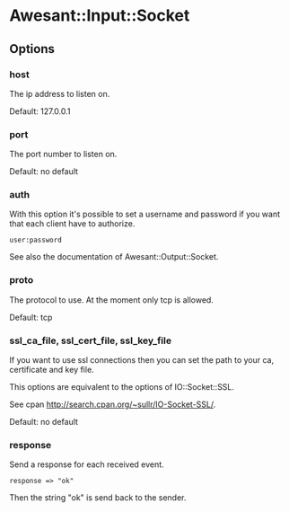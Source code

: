 # Awesant::Input::Socket

## Options

### host

The ip address to listen on.

Default: 127.0.0.1

### port

The port number to listen on.

Default: no default

### auth

With this option it's possible to set a username and password if you want
that each client have to authorize.

    user:password

See also the documentation of Awesant::Output::Socket.

### proto

The protocol to use. At the moment only tcp is allowed.

Default: tcp

### ssl_ca_file, ssl_cert_file, ssl_key_file

If you want to use ssl connections then you can set the path to your ca, certificate and key file.

This options are equivalent to the options of IO::Socket::SSL.

See cpan http://search.cpan.org/~sullr/IO-Socket-SSL/.

Default: no default

### response

Send a response for each received event.

    response => "ok"

Then the string "ok" is send back to the sender.

